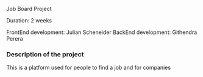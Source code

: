 Job Board Project

Duration: 2 weeks

FrontEnd development: Julian Scheneider
BackEnd development: Githendra Perera

### Description of the project

This is a platform used for people to find a job and for companies
